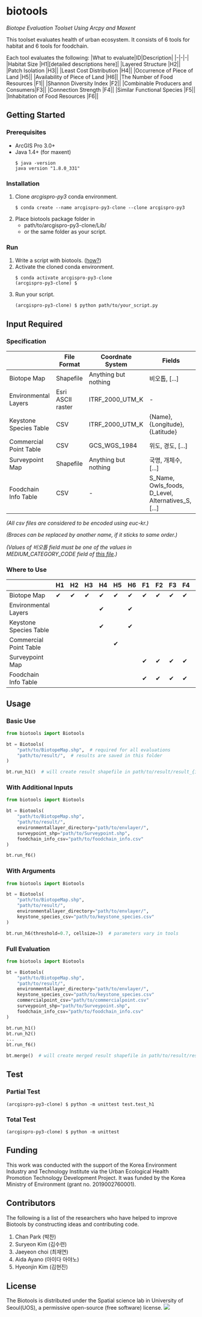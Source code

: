 # biotools
*Biotope Evaluation Toolset Using Arcpy and Maxent*

This toolset evaluates health of urban ecosystem.
It consists of 6 tools for habitat and 6 tools for foodchain.

Each tool evaluates the following:
|What to evaluate|ID|Description|
|-|-|-|
|Habitat Size                      |H1|[detailed descriptions here]|
|Layered Structure                 |H2||
|Patch Isolation                   |H3||
|Least Cost Distribution           |H4||
|Occurrence of Piece of Land       |H5||
|Availability of Piece of Land     |H6||
|The Number of Food Resources      |F1||
|Shannon Diversity Index           |F2||
|Combinable Producers and Consumers|F3||
|Connection Strength               |F4||
|Similar Functional Species        |F5||
|Inhabitation of Food Resources    |F6||


## Getting Started

### Prerequisites
* ArcGIS Pro 3.0+
* Java 1.4+ (for maxent)
  ```console
  $ java -version
  java version "1.8.0_331"
  ```

### Installation
1. Clone *arcgispro-py3* conda environment.
   ```console
   $ conda create --name arcgispro-py3-clone --clone arcgispro-py3
   ```
2. Place biotools package folder in
   * path/to/arcgispro-py3-clone/Lib/
   * or the same folder as your script.

### Run
1. Write a script with biotools. ([how?](#usage))
2. Activate the cloned conda environment.
   ```console
   $ conda activate arcgispro-py3-clone
   (arcgispro-py3-clone) $
   ```
3. Run your script.
   ```console
   (arcgispro-py3-clone) $ python path/to/your_script.py
   ```


## Input Required

### Specification
||File Format|Coordnate System|Fields|
|-|-|-|-|
|Biotope Map           |Shapefile|Anything but nothing|비오톱, [...]|
|Environmental Layers  |Esri ASCII raster|ITRF_2000_UTM_K|-|
|Keystone Species Table|CSV|ITRF_2000_UTM_K|{Name}, {Longitude}, {Latitude}|
|Commercial Point Table|CSV|GCS_WGS_1984|위도, 경도, [...]|
|Surveypoint Map       |Shapefile|Anything but nothing|국명, 개체수, [...]|
|Foodchain Info Table  |CSV|-|S_Name, Owls_foods, D_Level, Alternatives_S, [...]|

*(All csv files are considered to be encoded using euc-kr.)*

*(Braces can be replaced by another name, if it sticks to same order.)*

*(Values of 비오톱 field must be one of the values in MEDIUM_CATEGORY_CODE field of [this file](biotools/res/biotope_codes.csv).)*

### Where to Use
||H1|H2|H3|H4|H5|H6|F1|F2|F3|F4|F5|F6|
|-|-|-|-|-|-|-|-|-|-|-|-|-|
|Biotope Map           |✔|✔|✔|✔|✔|✔|✔|✔|✔|✔|✔|✔|
|Environmental Layers  | | | |✔| |✔| | | | | |✔|
|Keystone Species Table| | | |✔| |✔| | | | | | |
|Commercial Point Table| | | | |✔| | | | | | | |
|Surveypoint Map       | | | | | | |✔|✔|✔|✔|✔|✔|
|Foodchain Info Table  | | | | | | |✔|✔|✔|✔|✔| |


## Usage

### Basic Use
```python
from biotools import Biotools

bt = Biotools(
    "path/to/BiotopeMap.shp",  # required for all evaluations
    "path/to/result/",  # results are saved in this folder
)

bt.run_h1()  # will create result shapefile in path/to/result/result_{id}/
```

### With Additional Inputs
```python
from biotools import Biotools

bt = Biotools(
    "path/to/BiotopeMap.shp",
    "path/to/result/",
    environmentallayer_directory="path/to/envlayer/",
    surveypoint_shp="path/to/Surveypoint.shp",
    foodchain_info_csv="path/to/foodchain_info.csv"
)

bt.run_f6()
```

### With Arguments
```python
from biotools import Biotools

bt = Biotools(
    "path/to/BiotopeMap.shp",
    "path/to/result/",
    environmentallayer_directory="path/to/envlayer/",
    keystone_species_csv="path/to/keystone_species.csv"
)

bt.run_h6(threshold=0.7, cellsize=3)  # parameters vary in tools
```

### Full Evaluation
```python
from biotools import Biotools

bt = Biotools(
    "path/to/BiotopeMap.shp",
    "path/to/result/",
    environmentallayer_directory="path/to/envlayer/",
    keystone_species_csv="path/to/keystone_species.csv"
    commercialpoint_csv="path/to/commercialpoint.csv"
    surveypoint_shp="path/to/Surveypoint.shp",
    foodchain_info_csv="path/to/foodchain_info.csv"
)

bt.run_h1()
bt.run_h2()
...
bt.run_f6()

bt.merge()  # will create merged result shapefile in path/to/result/result_full/
```

## Test
### Partial Test
```console
(arcgispro-py3-clone) $ python -m unittest test.test_h1
```
### Total Test
```console
(arcgispro-py3-clone) $ python -m unittest
```

## Funding
This work was conducted with the support of the Korea Environment Industry and Technology Institute via the Urban Ecological Health Promotion Technology Development Project. It was funded by the Korea Ministry of Environment (grant no. 2019002760001).

## Contributors
The following is a list of the researchers who have helped to improve Biotools by constructing ideas and contributing code.
1. Chan Park (박찬)
2. Suryeon Kim (김수련)
3. Jaeyeon choi (최재연)
4. Aida Ayano (아이다 아야노)
5. Hyeonjin Kim (김현진)

## License
The Biotools is distributed under the Spatial science lab in University of Seoul(UOS), a permissive open-source (free software) license.
![](https://lauos.or.kr/wp-content/uploads/2022/02/융합연구실로고.png)
